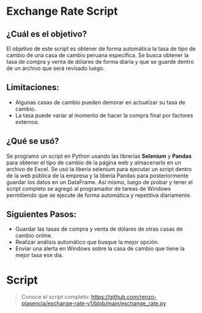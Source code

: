 # Exchange Rate Script
## **¿Cuál es el objetivo?**
El objetivo de este script es obtener de forma automática la tasa de tipo de cambio de una casa de cambio peruana específica. Se busca obtener la tasa de compra y venta de dólares de forma diaria y que se guarde dentro de un archivo que será revisado luego.

## **Limitaciones:**
- Algunas casas de cambio pueden demorar en actualizar su tasa de cambio.
- La tasa puede variar al momento de hacer la compra final por factores externos.

## **¿Qué se usó?**
Se programó un script en Python usando las librerías **Selenium** y **Pandas** para obtener el tipo de cambio de la página web y almacenarlo en un archivo de Excel. Se usó la libería selenium para ejecutar un script dentro de la web pública de la empresa y la libería Pandas para posteriormente guardar los datos en un DataFrame. Así mismo, luego de probar y tener el script completo se agregó al programador de tareas de Windows permitiendo que se ejecute de forma automática y repetitiva diariamente.

## **Siguientes Pasos:**
- Guardar las tasas de compra y venta de dólares de otras casas de cambio online.
- Realizar análisis automático que busque la mejor opción.
- Enviar una alerta en Windows sobre la casa de cambio que tiene la mejor tasa ese día.

# Script
> Conoce el script completo: https://github.com/renzo-plasencia/exchange-rate-v1/blob/main/exchange_rate.py
